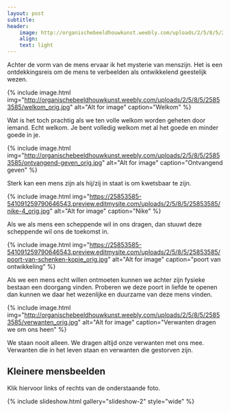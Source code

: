 ```yaml
---
layout: post
subtitle:
header:
    image: http://organischebeeldhouwkunst.weebly.com/uploads/2/5/8/5/25853585/maria_orig.jpg
    align:
    text: light
---
```

Achter de vorm van de mens ervaar ik het mysterie van menszijn. Het is een ontdekkingsreis om de mens te verbeelden als ontwikkelend geestelijk wezen. 

{% include image.html img="http://organischebeeldhouwkunst.weebly.com/uploads/2/5/8/5/25853585/welkom_orig.jpg" alt="Alt for image" caption="Welkom" %}

Wat is het toch prachtig als we ten volle welkom worden geheten door iemand. Echt welkom. Je bent volledig welkom met al het goede en minder goede in je.  

{% include image.html img="http://organischebeeldhouwkunst.weebly.com/uploads/2/5/8/5/25853585/ontvangend-geven_orig.jpg" alt="Alt for image" caption="Ontvangend geven" %}

Sterk kan een mens zijn als hij/zij in staat is om kwetsbaar te zijn.

{% include image.html img="https://25853585-541091259790646543.preview.editmysite.com/uploads/2/5/8/5/25853585/nike-4_orig.jpg" alt="Alt for image" caption="Nike" %}

Als we als mens een scheppende wil in ons dragen, dan stuuwt deze scheppende wil ons de toekomst in.

{% include image.html img="https://25853585-541091259790646543.preview.editmysite.com/uploads/2/5/8/5/25853585/poort-van-schenken-kopie_orig.jpg" alt="Alt for image" caption="poort van ontwikkeling" %}

Als we een mens echt willen ontmoeten kunnen we achter zijn fysieke bestaan een doorgang vinden. Proberen we deze poort in liefde te openen dan kunnen we daar het wezenlijke en duurzame van deze mens vinden.

{% include image.html img="http://organischebeeldhouwkunst.weebly.com/uploads/2/5/8/5/25853585/verwanten_orig.jpg" alt="Alt for image" caption="Verwanten dragen we om ons heen" %}

We staan nooit alleen. We dragen altijd onze verwanten met ons mee. Verwanten die in het leven staan en verwanten die gestorven zijn.





## Kleinere mensbeelden

Klik hiervoor links of rechts van de onderstaande foto.

{% include slideshow.html gallery="slideshow-2" style="wide" %}
